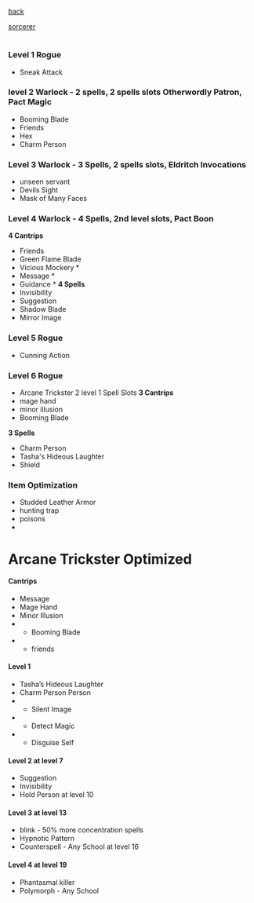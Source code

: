[back](../Character.md)

[sorcerer](rogue-sorcerer.md)

# 
### Level 1 Rogue
- Sneak Attack
### level 2 Warlock - 2 spells, 2 spells slots Otherwordly Patron, Pact Magic
- Booming Blade
- Friends
- Hex
- Charm Person
### Level 3 Warlock - 3 Spells, 2 spells slots,  Eldritch Invocations
- unseen servant
- Devils Sight 
- Mask of Many Faces
### Level 4 Warlock - 4 Spells, 2nd level slots, Pact Boon 
__4 Cantrips__
- Friends
- Green Flame Blade
- Vicious Mockery *
- Message * 
- Guidance *
__4 Spells__
- Invisibility
- Suggestion
- Shadow Blade
- Mirror Image

### Level 5 Rogue
- Cunning Action

### Level 6 Rogue
- Arcane Trickster
2 level 1 Spell Slots
__3 Cantrips__
- mage hand
- minor illusion
- Booming Blade

__3 Spells__
- Charm Person
- Tasha's Hideous Laughter
- Shield

### Item Optimization
- Studded Leather Armor
- hunting trap
- poisons
- 

# Arcane Trickster Optimized 
#### Cantrips
- Message
- Mage Hand
- Minor Illusion
- * Booming Blade
- * friends

#### Level 1
- Tasha’s Hideous Laughter
- Charm Person Person
- * Silent Image
- * Detect Magic
- * Disguise Self

#### Level 2 at level 7
- Suggestion 
- Invisibility
- Hold Person at level 10

#### Level 3 at level 13 
- blink - 50% more concentration spells
- Hypnotic Pattern 
- Counterspell - Any School at level 16

#### Level 4 at level 19
- Phantasmal killer
- Polymorph - Any School

